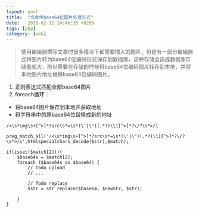 ```yaml
---
layout: post
title:  "文本中base64位图片处理方式"
date:   2018-02-11 14:46:35 +0200
tags: [php]
category: [web]
---
```

> 使用编辑器撰写文章时很多情况下都需要插入的图片，但是有一部分编辑器会将图片转为base64位编码形式保存到数据库，这种存储会造成数据库存储量庞大，所以需要在存储的时候将base64位编码图片转存到本地，并将本地图片地址替换base64位编码图片。

1. 正则表达式匹配全部base64图片
2. foreach循环：
  - 将base64图片保存到本地并获取地址
  - 将字符串中的原base64位替换成新的地址

```
/<\s*img\s+[^>]*?src\s*=\s*(\'|\")(.*?)\\1[^>]*?\/?\s*>/i
```

```
preg_match_all('/<\s*img\s+[^>]*?src\s*=\s*(\'|\")(.*?)\\1[^>]*?\/?\s*>/i',htmlspecialchars_decode($str),$match);

if(isset($match[2])){
	$base64s = $match[2];
	foreach ($base64s as $base64) {
		// Todo upload
		// ...
		
		// Todo replace
		$str = str_replace($base64, $newStr, $str);

	}
}
```